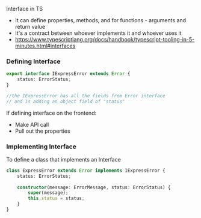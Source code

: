 Interface in TS
- It can define properties, methods, and for functions - arguments and return value 
- It's a contract between whoever implements it and whoever uses it 
- https://www.typescriptlang.org/docs/handbook/typescript-tooling-in-5-minutes.html#interfaces
### Defining Interface

```ts
export interface IExpressError extends Error {
	status: ErrorStatus;
}

//the IExpressError has all the fields from Error interface 
// and is adding an object field of "status"
```

If defining interface on the frontend: 
- Make API call 
- Pull out the properties 

### Implementing Interface 
To define a class that implements an Interface

```ts
class ExpressError extends Error implements IExpressError {
	status: ErrorStatus;
	
	constructor(message: ErrorMessage, status: ErrorStatus) {
		super(message);
		this.status = status;
	}
}
```

